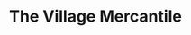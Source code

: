 ---
title: "The Village Mercantile"
url: /saranac-lake/the-village-mercantile/
shop: variety store
---
